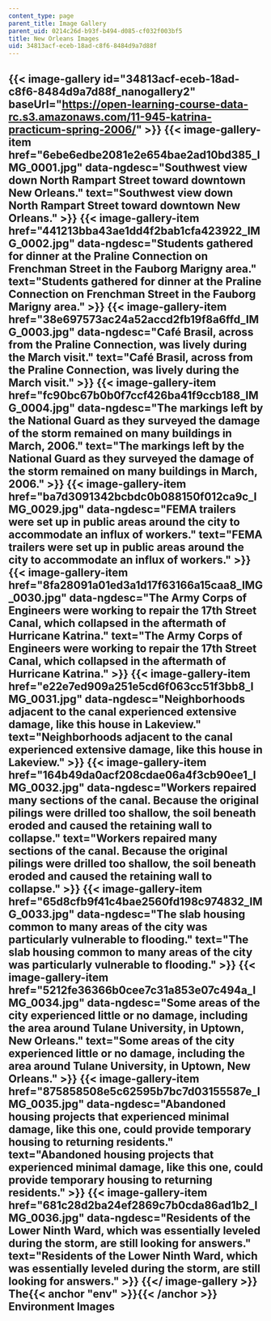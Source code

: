 ```yaml
---
content_type: page
parent_title: Image Gallery
parent_uid: 0214c26d-b93f-b494-d085-cf032f003bf5
title: New Orleans Images
uid: 34813acf-eceb-18ad-c8f6-8484d9a7d88f
---
```


{{< image-gallery id="34813acf-eceb-18ad-c8f6-8484d9a7d88f_nanogallery2" baseUrl="https://open-learning-course-data-rc.s3.amazonaws.com/11-945-katrina-practicum-spring-2006/" >}}
{{< image-gallery-item href="6ebe6edbe2081e2e654bae2ad10bd385_IMG_0001.jpg" data-ngdesc="Southwest view down North Rampart Street toward downtown New Orleans." text="Southwest view down North Rampart Street toward downtown New Orleans." >}}
{{< image-gallery-item href="441213bba43ae1dd4f2bab1cfa423922_IMG_0002.jpg" data-ngdesc="Students gathered for dinner at the Praline Connection on Frenchman Street in the Fauborg Marigny area." text="Students gathered for dinner at the Praline Connection on Frenchman Street in the Fauborg Marigny area." >}}
{{< image-gallery-item href="38e697573ac24a52accd2fb19f8a6ffd_IMG_0003.jpg" data-ngdesc="Café Brasil, across from the Praline Connection, was lively during the March visit." text="Café Brasil, across from the Praline Connection, was lively during the March visit." >}}
{{< image-gallery-item href="fc90bc67b0b0f7ccf426ba41f9ccb188_IMG_0004.jpg" data-ngdesc="The markings left by the National Guard as they surveyed the damage of the storm remained on many buildings in March, 2006." text="The markings left by the National Guard as they surveyed the damage of the storm remained on many buildings in March, 2006." >}}
{{< image-gallery-item href="ba7d3091342bcbdc0b088150f012ca9c_IMG_0029.jpg" data-ngdesc="FEMA trailers were set up in public areas around the city to accommodate an influx of workers." text="FEMA trailers were set up in public areas around the city to accommodate an influx of workers." >}}
{{< image-gallery-item href="8fa28091a01ed3a1d17f63166a15caa8_IMG_0030.jpg" data-ngdesc="The Army Corps of Engineers were working to repair the 17th Street Canal, which collapsed in the aftermath of Hurricane Katrina." text="The Army Corps of Engineers were working to repair the 17th Street Canal, which collapsed in the aftermath of Hurricane Katrina." >}}
{{< image-gallery-item href="e22e7ed909a251e5cd6f063cc51f3bb8_IMG_0031.jpg" data-ngdesc="Neighborhoods adjacent to the canal experienced extensive damage, like this house in Lakeview." text="Neighborhoods adjacent to the canal experienced extensive damage, like this house in Lakeview." >}}
{{< image-gallery-item href="164b49da0acf208cdae06a4f3cb90ee1_IMG_0032.jpg" data-ngdesc="Workers repaired many sections of the canal. Because the original pilings were drilled too shallow, the soil beneath eroded and caused the retaining wall to collapse." text="Workers repaired many sections of the canal. Because the original pilings were drilled too shallow, the soil beneath eroded and caused the retaining wall to collapse." >}}
{{< image-gallery-item href="65d8cfb9f41c4bae2560fd198c974832_IMG_0033.jpg" data-ngdesc="The slab housing common to many areas of the city was particularly vulnerable to flooding." text="The slab housing common to many areas of the city was particularly vulnerable to flooding." >}}
{{< image-gallery-item href="5212fe36366b0cee7c31a853e07c494a_IMG_0034.jpg" data-ngdesc="Some areas of the city experienced little or no damage, including the area around Tulane University, in Uptown, New Orleans." text="Some areas of the city experienced little or no damage, including the area around Tulane University, in Uptown, New Orleans." >}}
{{< image-gallery-item href="875858508e5c62595b7bc7d03155587e_IMG_0035.jpg" data-ngdesc="Abandoned housing projects that experienced minimal damage, like this one, could provide temporary housing to returning residents." text="Abandoned housing projects that experienced minimal damage, like this one, could provide temporary housing to returning residents." >}}
{{< image-gallery-item href="681c28d2ba24ef2869c7b0cda86ad1b2_IMG_0036.jpg" data-ngdesc="Residents of the Lower Ninth Ward, which was essentially leveled during the storm, are still looking for answers." text="Residents of the Lower Ninth Ward, which was essentially leveled during the storm, are still looking for answers." >}}
{{</ image-gallery >}}
The{{< anchor "env" >}}{{< /anchor >}} Environment Images
---------------------------------------------------------